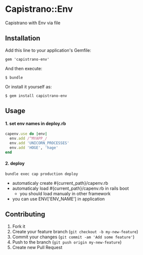 # Capistrano::Env

Capistrano with Env via file

## Installation

Add this line to your application's Gemfile:

    gem 'capistrano-env'

And then execute:

    $ bundle

Or install it yourself as:

    $ gem install capistrano-env

## Usage


#### 1. set env names in deploy.rb

```ruby
capenv.use do |env|
  env.add /^MYAPP_/
  env.add 'UNICORN_PROCESSES'
  env.add 'HOGE', 'hage'
end
```

#### 2. deploy

```
bundle exec cap production deploy
```

- automaticaly create #{current_path}/capenv.rb
- automaticaly load #{current_path}/capenv.rb in rails boot
  - you should load manualy in other framework
- you can use ENV['ENV_NAME'] in application

## Contributing

1. Fork it
2. Create your feature branch (`git checkout -b my-new-feature`)
3. Commit your changes (`git commit -am 'Add some feature'`)
4. Push to the branch (`git push origin my-new-feature`)
5. Create new Pull Request
